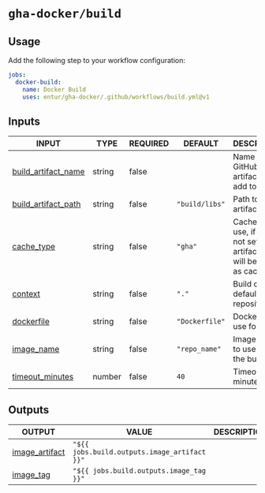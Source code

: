 # `gha-docker/build`

## Usage

Add the following step to your workflow configuration:

```yml
jobs:
  docker-build:
    name: Docker Build
    uses: entur/gha-docker/.github/workflows/build.yml@v1
```

## Inputs

<!-- AUTO-DOC-INPUT:START - Do not remove or modify this section -->

|                                           INPUT                                           |  TYPE  | REQUIRED |    DEFAULT     |                                  DESCRIPTION                                   |
|-------------------------------------------------------------------------------------------|--------|----------|----------------|--------------------------------------------------------------------------------|
| <a name="input_build_artifact_name"></a>[build_artifact_name](#input_build_artifact_name) | string |  false   |                |                  Name of GitHub artifact to <br>add to build                   |
| <a name="input_build_artifact_path"></a>[build_artifact_path](#input_build_artifact_path) | string |  false   | `"build/libs"` |                              Path to the artifact                              |
|              <a name="input_cache_type"></a>[cache_type](#input_cache_type)               | string |  false   |    `"gha"`     | Cache type to use, if <br>not set to gha, artifacts <br>will be used as cache  |
|                   <a name="input_context"></a>[context](#input_context)                   | string |  false   |     `"."`      |                 Build context, default root of <br>repository                  |
|              <a name="input_dockerfile"></a>[dockerfile](#input_dockerfile)               | string |  false   | `"Dockerfile"` |                          Dockerfile to use for build                           |
|              <a name="input_image_name"></a>[image_name](#input_image_name)               | string |  false   | `"repo_name"`  |                      Image name to use for <br>the build                       |
|       <a name="input_timeout_minutes"></a>[timeout_minutes](#input_timeout_minutes)       | number |  false   |      `40`      |                               Timeout in minutes                               |

<!-- AUTO-DOC-INPUT:END -->

## Outputs

<!-- AUTO-DOC-OUTPUT:START - Do not remove or modify this section -->

|                                    OUTPUT                                    |                    VALUE                     | DESCRIPTION |
|------------------------------------------------------------------------------|----------------------------------------------|-------------|
| <a name="output_image_artifact"></a>[image_artifact](#output_image_artifact) | `"${{ jobs.build.outputs.image_artifact }}"` |             |
|        <a name="output_image_tag"></a>[image_tag](#output_image_tag)         |   `"${{ jobs.build.outputs.image_tag }}"`    |             |

<!-- AUTO-DOC-OUTPUT:END -->
